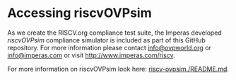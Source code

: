 # Accessing riscvOVPsim

As we create the RISCV.org compliance test suite, the Imperas developed _riscvOVPsim_ compliance simulator is included as part of this GitHub repository. For more information please contact info@ovpworld.org or info@imperas.com or visit http://www.imperas.com/riscv.

For more information on riscvOVPsim look here: [riscv-ovpsim./README.md](../../riscv-ovpsim/README.md).

